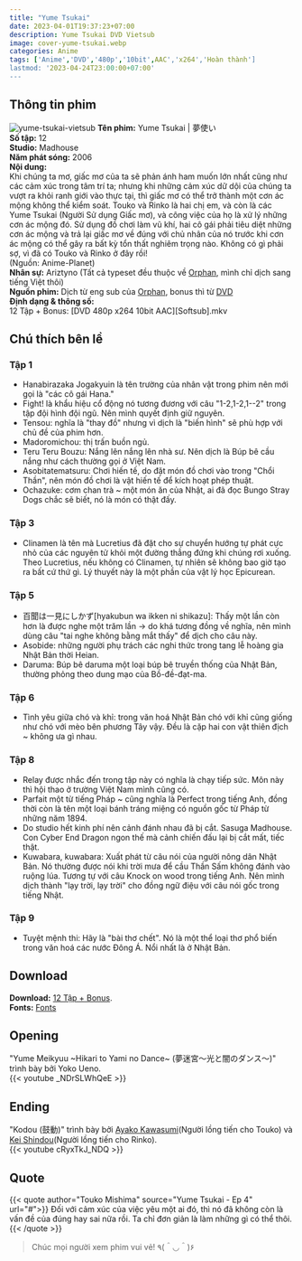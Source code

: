 ```yaml
---
title: "Yume Tsukai"
date: 2023-04-01T19:37:23+07:00
description: Yume Tsukai DVD Vietsub
image: cover-yume-tsukai.webp
categories: Anime
tags: ['Anime','DVD','480p','10bit',AAC','x264','Hoàn thành']
lastmod: '2023-04-24T23:00:00+07:00'
---  
```

## Thông tin phim   
![yume-tsukai-vietsub](yume-tsukai-1.webp)
**Tên phim:** Yume Tsukai | 夢使い   
**Số tập:** 12  
**Studio:** Madhouse   
**Năm phát sóng:** 2006   
**Nội dung:**   
Khi chúng ta mơ, giấc mơ của ta sẽ phản ánh ham muốn lớn nhất cũng như các cảm xúc trong tâm trí ta; nhưng khi những cảm xúc dữ dội của chúng ta vượt ra khỏi ranh giới vào thực tại, thì giấc mơ có thể trở thành một cơn ác mộng không thể kiểm soát. Touko và Rinko là hai chị em, và còn là các Yume Tsukai (Người Sử dụng Giấc mơ), và công việc của họ là xử lý những cơn ác mộng đó. Sử dụng đồ chơi làm vũ khí, hai cô gái phải tiêu diệt những cơn ác mộng và trả lại giấc mơ về đúng với chủ nhân của nó trước khi cơn ác mộng có thể gây ra bất kỳ tổn thất nghiêm trọng nào. Không có gì phải sợ, vì đã có Touko và Rinko ở đây rồi!   
(Nguồn: Anime-Planet)   
**Nhân sự:** Ariztyno (Tất cả typeset đều thuộc về [Orphan](https://collectr.blogspot.com/), mình chỉ dịch sang tiếng Việt thôi)  
**Nguồn phim:** Dịch từ eng sub của [Orphan](https://nyaa.si/view/860370), bonus thì từ [DVD](https://nyaa.si/view/63555)   
**Định dạng & thông số:**      
12 Tập + Bonus: [DVD 480p x264 10bit AAC][Softsub].mkv   
## Chú thích bên lề
### Tập 1   
- Hanabirazaka Jogakyuin là tên trường của nhân vật trong phim nên mới gọi là "các cô gái Hana."   
- Fight! là khẩu hiệu cổ động nó tương đương với câu "1-2,1-2,1--2" trong tập đội hình đội ngũ. Nên mình quyết định giữ nguyên.   
- Tensou: nghĩa là "thay đồ" nhưng vì dịch là "biến hình" sẽ phù hợp với chủ đề của phim hơn.   
- Madoromichou: thị trấn buồn ngủ.   
- Teru Teru Bouzu: Nắng lên nắng lên nhà sư. Nên dịch là Búp bê cầu nắng như cách thường gọi ở Việt Nam.   
- Asobitatematsuru: Chơi hiến tế, do đặt món đồ chơi vào trong "Chổi Thần", nên món đồ chơi là vật hiến tế để kích hoạt phép thuật.   
- Ochazuke: cơm chan trà ~ một món ăn của Nhật, ai đã đọc Bungo Stray Dogs chắc sẽ biết, nó là món có thật đấy.   
### Tập 3   
- Clinamen là tên mà Lucretius đã đặt cho sự chuyển hướng tự phát cực nhỏ của các nguyên tử khỏi một đường thẳng đứng khi chúng rơi xuống. Theo Lucretius, nếu không có Clinamen, tự nhiên sẽ không bao giờ tạo ra bất cứ thứ gì. Lý thuyết này là một phần của vật lý học Epicurean.   
### Tập 5   
- 百聞は一見にしかず[hyakubun wa ikken ni shikazu]: Thấy một lần còn hơn là được nghe một trăm lần -> do khá tương đồng về nghĩa, nên mình dùng câu "tai nghe không bằng mắt thấy" để dịch cho câu này.   
- Asobide: những người phụ trách các nghi thức trong tang lễ hoàng gia Nhật Bản thời Heian.   
- Daruma: Búp bê daruma một loại búp bê truyền thống của Nhật Bản, thường phỏng theo dung mạo của Bồ-đề-đạt-ma.   
### Tập 6
- Tình yêu giữa chó và khỉ: trong văn hoá Nhật Bản chó với khỉ cũng giống như chó với mèo bên phương Tây vậy. Đều là cặp hai con vật thiên địch ~ không ưa gì nhau.   
### Tập 8   
- Relay được nhắc đến trong tập này có nghĩa là chạy tiếp sức. Môn này thì hội thao ở trường Việt Nam mình cũng có.
- Parfait một từ tiếng Pháp ~ cũng nghĩa là Perfect trong tiếng Anh, đồng thời còn là tên một loại bánh tráng miệng có nguồn gốc từ Pháp từ những năm 1894.   
- Do studio hết kinh phí nên cảnh đánh nhau đã bị cắt. Sasuga Madhouse. Con Cyber End Dragon ngon thế mà cảnh chiến đấu lại bị cắt mất, tiếc thật.   
- Kuwabara, kuwabara: Xuất phát từ câu nói của người nông dân Nhật Bản. Nó thường được nói khi trời mưa để cầu Thần Sấm không đánh vào ruộng lúa. Tương tự với câu Knock on wood trong tiếng Anh. Nên mình dịch thành "lạy trời, lạy trời" cho đồng ngữ điệu với câu nói gốc trong tiếng Nhật.
### Tập 9   
- Tuyệt mệnh thi: Hãy là "bài thơ chết". Nó là một thể loại thơ phổ biến trong văn hoá các nước Đông Á. Nổi nhất là ở Nhật Bản.   
## Download   
**Download:** [12 Tập + Bonus](https://terabox.com/s/1TwRZrdPtwWUg9VEtjQvk-Q).   
**Fonts:** [Fonts](https://github.com/Ariztynfansub/YT-s-fonts/archive/refs/heads/main.zip)   
## Opening  
"Yume Meikyuu ~Hikari to Yami no Dance~ (夢迷宮～光と闇のダンス～)" trình bày bởi Yoko Ueno.  
{{< youtube _NDrSLWhQeE >}}
## Ending  
"Kodou (鼓動)" trình bày bởi [Ayako Kawasumi](https://myanimelist.net/people/13/Ayako_Kawasumi)(Người lồng tiến cho Touko) và [Kei Shindou](https://myanimelist.net/people/594/Kei_Shindou)(Người lồng tiến cho Rinko).  
{{< youtube cRyxTkJ_NDQ >}}
## Quote   
{{< quote author="Touko Mishima" source="Yume Tsukai - Ep 4" url="#">}}
Đối với cảm xúc của việc yêu một ai đó, thì nó đã không còn là vấn đề của đúng hay sai nữa rồi. Ta chỉ đơn giản là làm những gì có thể thôi.
{{< /quote >}}
> Chúc mọi người xem phim vui vẻ! ٩(＾◡＾)۶
